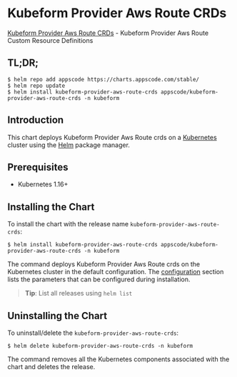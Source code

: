 # Kubeform Provider Aws Route CRDs

[Kubeform Provider Aws Route CRDs](https://github.com/kubeform) - Kubeform Provider Aws Route Custom Resource Definitions

## TL;DR;

```console
$ helm repo add appscode https://charts.appscode.com/stable/
$ helm repo update
$ helm install kubeform-provider-aws-route-crds appscode/kubeform-provider-aws-route-crds -n kubeform
```

## Introduction

This chart deploys Kubeform Provider Aws Route crds on a [Kubernetes](http://kubernetes.io) cluster using the [Helm](https://helm.sh) package manager.

## Prerequisites

- Kubernetes 1.16+

## Installing the Chart

To install the chart with the release name `kubeform-provider-aws-route-crds`:

```console
$ helm install kubeform-provider-aws-route-crds appscode/kubeform-provider-aws-route-crds -n kubeform
```

The command deploys Kubeform Provider Aws Route crds on the Kubernetes cluster in the default configuration. The [configuration](#configuration) section lists the parameters that can be configured during installation.

> **Tip**: List all releases using `helm list`

## Uninstalling the Chart

To uninstall/delete the `kubeform-provider-aws-route-crds`:

```console
$ helm delete kubeform-provider-aws-route-crds -n kubeform
```

The command removes all the Kubernetes components associated with the chart and deletes the release.


